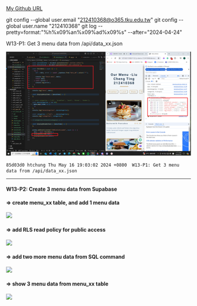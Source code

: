 [My Github URL](https://github.com/github212410368/1122-js-demo-212410368.git)

git config --global user.email "212410368@o365.tku.edu.tw"
git config --global user.name "212410368"
git log --pretty=format:"%h%x09%an%x09%ad%x09%s" --after="2024-04-24"

W13-P1: Get 3 menu data from /api/data_xx.json

![](w13-p1.png)

```
85d03d0 htchung Thu May 16 19:03:02 2024 +0800  W13-P1: Get 3 menu data from /api/data_xx.json
```

---

#### W13-P2: Create 3 menu data from Supabase

#### => create menu_xx table, and add 1 menu data

![](w13-p2-1.png)

#### => add RLS read policy for public access

![](w13-p2-2.png)

#### => add two more menu data from SQL command

![](w13-p2-3.png)

#### => show 3 menu data from menu_xx table

![](w13-p2-4.png)

```

```
